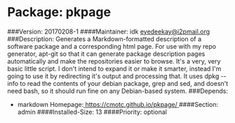 Package: pkpage 
============= 

###Version: 20170208-1
####Maintainer: idk <eyedeekay@i2pmail.org>
###Description:
 Generates a Markdown-formatted description of a software package
and a corresponding html page. For use with my repo generator, apt-git so that
it can generate package description pages automatically and make the
repositories easier to browse. It's a very, very basic little script. I don't
intend to expand it or make it smarter, instead I'm going to use it by
redirecting it's output and processing that. It uses dpkg --info to read the
contents of your debian package, grep and sed, and doesn't need bash, so it
should run fine on any Debian-based system.
###Depends:
  * markdown
Homepage:[ https://cmotc.github.io/pkpage/ ](https://cmotc.github.io/pkpage/)
####Section: admin
####Installed-Size: 13
####Priority: optional
